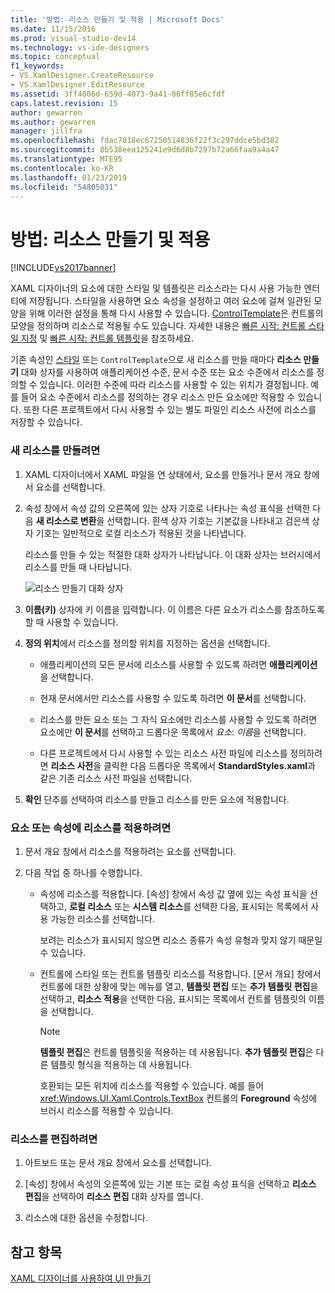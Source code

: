 ```yaml
---
title: '방법: 리소스 만들기 및 적용 | Microsoft Docs'
ms.date: 11/15/2016
ms.prod: visual-studio-dev14
ms.technology: vs-ide-designers
ms.topic: conceptual
f1_keywords:
- VS.XamlDesigner.CreateResource
- VS.XamlDesigner.EditResource
ms.assetid: 3ff4006d-659d-4073-9a41-06ff85e6cfdf
caps.latest.revision: 15
author: gewarren
ms.author: gewarren
manager: jillfra
ms.openlocfilehash: fdac7018ec67250514836f22f3c297ddce5bd382
ms.sourcegitcommit: 8b538eea125241e9d6d8b7297b72a66faa9a4a47
ms.translationtype: MTE95
ms.contentlocale: ko-KR
ms.lasthandoff: 01/23/2019
ms.locfileid: "54805031"
---
```

# <a name="how-to-create-and-apply-a-resource"></a>방법: 리소스 만들기 및 적용
[!INCLUDE[vs2017banner](../includes/vs2017banner.md)]

XAML 디자이너의 요소에 대한 스타일 및 템플릿은 리소스라는 다시 사용 가능한 엔터티에 저장됩니다. 스타일을 사용하면 요소 속성을 설정하고 여러 요소에 걸쳐 일관된 모양을 위해 이러한 설정을 통해 다시 사용할 수 있습니다. [ControlTemplate](http://msdn.microsoft.com/library/windows/apps/windows.ui.xaml.controls.controltemplate.aspx)은 컨트롤의 모양을 정의하며 리소스로 적용될 수도 있습니다. 자세한 내용은 [빠른 시작: 컨트롤 스타일 지정](http://go.microsoft.com/fwlink/?LinkID=248239) 및 [빠른 시작: 컨트롤 템플릿](http://go.microsoft.com/fwlink/?LinkID=247982)을 참조하세요.  
  
 기존 속성인 [스타일](http://msdn.microsoft.com/library/windows/apps/windows.ui.xaml.style.aspx) 또는 `ControlTemplate`으로 새 리소스를 만들 때마다 **리소스 만들기** 대화 상자를 사용하여 애플리케이션 수준, 문서 수준 또는 요소 수준에서 리소스를 정의할 수 있습니다. 이러한 수준에 따라 리소스를 사용할 수 있는 위치가 결정됩니다. 예를 들어 요소 수준에서 리소스를 정의하는 경우 리소스 만든 요소에만 적용할 수 있습니다. 또한 다른 프로젝트에서 다시 사용할 수 있는 별도 파일인 리소스 사전에 리소스를 저장할 수 있습니다.  
  
### <a name="to-create-a-new-resource"></a>새 리소스를 만들려면  
  
1.  XAML 디자이너에서 XAML 파일을 연 상태에서, 요소를 만들거나 문서 개요 창에서 요소를 선택합니다.  
  
2.  속성 창에서 속성 값의 오른쪽에 있는 상자 기호로 나타나는 속성 표식을 선택한 다음 **새 리소스로 변환**을 선택합니다. 흰색 상자 기호는 기본값을 나타내고 검은색 상자 기호는 일반적으로 로컬 리소스가 적용된 것을 나타냅니다.  
  
     리소스를 만들 수 있는 적절한 대화 상자가 나타납니다. 이 대화 상자는 브러시에서 리소스를 만들 때 나타납니다.  
  
     ![리소스 만들기 대화 상자](../designers/media/xaml-create-resource.png "xaml_create_resource")  
  
3.  **이름(키)** 상자에 키 이름을 입력합니다. 이 이름은 다른 요소가 리소스를 참조하도록 할 때 사용할 수 있습니다.  
  
4.  **정의 위치**에서 리소스를 정의할 위치를 지정하는 옵션을 선택합니다.  
  
    -   애플리케이션의 모든 문서에 리소스를 사용할 수 있도록 하려면 **애플리케이션**을 선택합니다.  
  
    -   현재 문서에서만 리소스를 사용할 수 있도록 하려면 **이 문서**를 선택합니다.  
  
    -   리소스를 만든 요소 또는 그 자식 요소에만 리소스를 사용할 수 있도록 하려면 요소에만 **이 문서**를 선택하고 드롭다운 목록에서 *요소*: *이름*을 선택합니다.  
  
    -   다른 프로젝트에서 다시 사용할 수 있는 리소스 사전 파일에 리소스를 정의하려면 **리소스 사전**을 클릭한 다음 드롭다운 목록에서 **StandardStyles.xaml**과 같은 기존 리소스 사전 파일을 선택합니다.  
  
5.  **확인** 단추를 선택하여 리소스를 만들고 리소스를 만든 요소에 적용합니다.  
  
### <a name="to-apply-a-resource-to-an-element-or-property"></a>요소 또는 속성에 리소스를 적용하려면  
  
1. 문서 개요 창에서 리소스를 적용하려는 요소를 선택합니다.  
  
2. 다음 작업 중 하나를 수행합니다.  
  
   - 속성에 리소스를 적용합니다. [속성] 창에서 속성 값 옆에 있는 속성 표식을 선택하고, **로컬 리소스** 또는 **시스템 리소스**를 선택한 다음, 표시되는 목록에서 사용 가능한 리소스를 선택합니다.  
  
      보려는 리소스가 표시되지 않으면 리소스 종류가 속성 유형과 맞지 않기 때문일 수 있습니다.  
  
   - 컨트롤에 스타일 또는 컨트롤 템플릿 리소스를 적용합니다. [문서 개요] 창에서 컨트롤에 대한 상황에 맞는 메뉴를 열고, **템플릿 편집** 또는 **추가 템플릿 편집**을 선택하고, **리소스 적용**을 선택한 다음, 표시되는 목록에서 컨트롤 템플릿의 이름을 선택합니다.  
  
     > [!NOTE]
     >  **템플릿 편집**은 컨트롤 템플릿을 적용하는 데 사용됩니다. **추가 템플릿 편집**은 다른 템플릿 형식을 적용하는 데 사용됩니다.  
  
     호환되는 모든 위치에 리소스를 적용할 수 있습니다. 예를 들어 <xref:Windows.UI.Xaml.Controls.TextBox> 컨트롤의 **Foreground** 속성에 브러시 리소스를 적용할 수 있습니다.  
  
### <a name="to-edit-a-resource"></a>리소스를 편집하려면  
  
1.  아트보드 또는 문서 개요 창에서 요소를 선택합니다.  
  
2.  [속성] 창에서 속성의 오른쪽에 있는 기본 또는 로컬 속성 표식을 선택하고 **리소스 편집**을 선택하여 **리소스 편집** 대화 상자를 엽니다.  
  
3.  리소스에 대한 옵션을 수정합니다.  
  
## <a name="see-also"></a>참고 항목  
 [XAML 디자이너를 사용하여 UI 만들기](../designers/creating-a-ui-by-using-xaml-designer-in-visual-studio.md)

